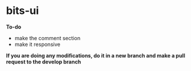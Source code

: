 # bits-ui

**To-do**

 - make the comment section
 - make it responsive
 
**If you are doing any modifications, do it in a new branch and make a pull request to the develop branch**

